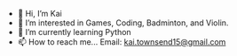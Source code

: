 - 👋 Hi, I’m Kai
- 👀 I’m interested in Games, Coding, Badminton, and Violin.
- 🌱 I’m currently learning Python
- 📫 How to reach me...
      Email: kai.townsend15@gmail.com
      
